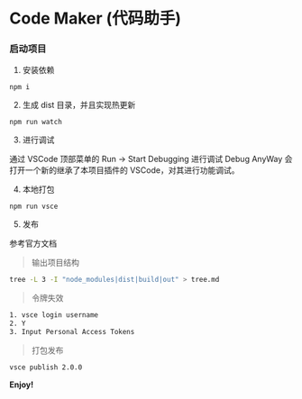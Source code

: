 # Code Maker (代码助手)

### 启动项目

1. 安装依赖

```
npm i
```

2. 生成 dist 目录，并且实现热更新

```
npm run watch
```

3. 进行调试

通过 VSCode 顶部菜单的 Run -> Start Debugging 进行调试
Debug AnyWay
会打开一个新的继承了本项目插件的 VSCode，对其进行功能调试。

4. 本地打包

```
npm run vsce
```

5. 发布

参考官方文档

> 输出项目结构

```bash
tree -L 3 -I "node_modules|dist|build|out" > tree.md
```

> 令牌失效

```bash
1. vsce login username
2. Y
3. Input Personal Access Tokens
```

> 打包发布

```bash
vsce publish 2.0.0
```

**Enjoy!**
